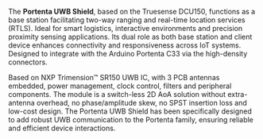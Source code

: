 <FeatureDescription>

 The **Portenta UWB Shield**, based on the Truesense DCU150, functions as a base station facilitating two-way ranging and real-time location services (RTLS). Ideal for smart logistics, interactive environments and precision proximity sensing applications. Its dual role as both base station and client device enhances connectivity and responsiveness across IoT systems. Designed to integrate with the Arduino Portenta C33 via the high-density connectors.

</FeatureDescription>


<FeatureList>
<Feature title="Truesense UWB module DCU150" image="world-map">
Based on NXP Trimension™ SR150 UWB IC, with 3 PCB antennas embedded, power management, clock control, filters and peripheral components. The module is a switch-less 2D AoA solution without extra-antenna overhead, no phase/amplitude skew, no SPST insertion loss and low-cost design.

<FeatureWrapper>
  <FeatureLink title="Datasheet" url="https://ultrawideband.truesense.it/wp-content/uploads/2023/08/TRUESENSE-DCU150*Datasheet-DRAFT*V1.7.pdf" download blank/>
</FeatureWrapper>
</Feature>

<Feature title="Portenta C33 compatibility" image="portenta-form-factor">
The Portenta UWB Shield has been specifically designed to add robust UWB communication to the Portenta family, ensuring reliable and efficient device interactions.

</Feature>

</FeatureList>
